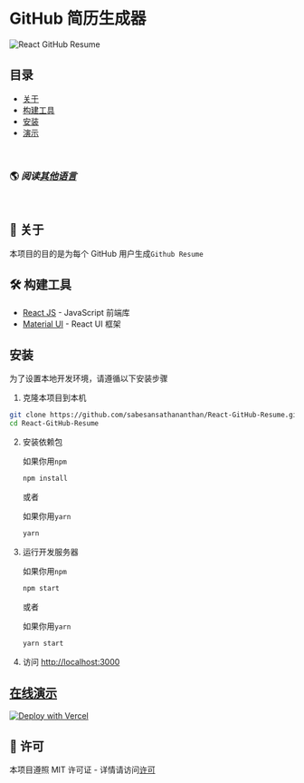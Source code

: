 # GitHub 简历生成器

![React GitHub Resume](../src/assets/readme/screenshot.png)

## 目录

- [关于](#about)
- [构建工具](#built-with)
- [安装](#installation)
- [演示](#live-demo)

<br>

### 🌎 _阅读[其他语言](./Translations.md)_

<br>
<h2 id='about'>🤔 关于</h2>

本项目的目的是为每个 GitHub 用户生成`Github Resume`

<h2 id='built-with'>🛠️ 构建工具</h2>

- [React JS](https://reactjs.org/) - JavaScript 前端库
- [Material UI](https://material-ui.com/) - React UI 框架

<h2 id='installation'>安装</h2>

为了设置本地开发环境，请遵循以下安装步骤

1. 克隆本项目到本机

```bash
git clone https://github.com/sabesansathananthan/React-GitHub-Resume.git
cd React-GitHub-Resume
```

2. 安装依赖包

   如果你用`npm`

   ```bash
   npm install
   ```

   或者

   如果你用`yarn`

   ```bash
   yarn
   ```

3. 运行开发服务器

   如果你用`npm`

   ```bash
   npm start
   ```

   或者

   如果你用`yarn`

   ```bash
   yarn start
   ```

4. 访问 <http://localhost:3000>

<h2 id='live-demo'><a href="https://react-github-resume.vercel.app/">在线演示</a></h2>

[![Deploy with Vercel](https://vercel.com/button)](https://vercel.com/new/git/external?repository-url=https://github.com/sabesansathananthan/React-GitHub-Resume)

## 📄 许可

本项目遵照 MIT 许可证 - 详情请访问[许可](../LICENSE)
